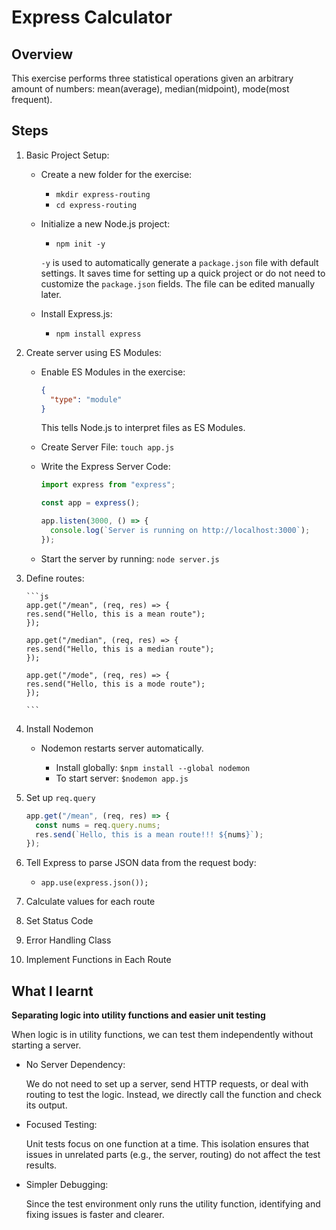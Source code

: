 # Express Calculator

## Overview

This exercise performs three statistical operations given an arbitrary amount of numbers: mean(average), median(midpoint), mode(most frequent).

## Steps

1.  Basic Project Setup:

    - Create a new folder for the exercise:

      - `mkdir express-routing`
      - `cd express-routing`

    - Initialize a new Node.js project:

      - `npm init -y`

      `-y` is used to automatically generate a `package.json` file with default settings. It saves time for setting up a quick project or do not need to customize the `package.json` fields. The file can be edited manually later.

    - Install Express.js:

      - `npm install express`

2.  Create server using ES Modules:

    - Enable ES Modules in the exercise:

      ```json
      {
        "type": "module"
      }
      ```

      This tells Node.js to interpret files as ES Modules.

    - Create Server File: `touch app.js`

    - Write the Express Server Code:

      ```js
      import express from "express";

      const app = express();

      app.listen(3000, () => {
        console.log(`Server is running on http://localhost:3000`);
      });
      ```

    - Start the server by running: `node server.js`

3.  Define routes:

        ```js
        app.get("/mean", (req, res) => {
        res.send("Hello, this is a mean route");
        });

        app.get("/median", (req, res) => {
        res.send("Hello, this is a median route");
        });

        app.get("/mode", (req, res) => {
        res.send("Hello, this is a mode route");
        });

        ```

4.  Install Nodemon

    - Nodemon restarts server automatically.

      - Install globally: `$npm install --global nodemon`
      - To start server: `$nodemon app.js`

5.  Set up `req.query`

    ```js
    app.get("/mean", (req, res) => {
      const nums = req.query.nums;
      res.send(`Hello, this is a mean route!!! ${nums}`);
    });
    ```

6.  Tell Express to parse JSON data from the request body:

    - `app.use(express.json());`

7.  Calculate values for each route
8.  Set Status Code
9.  Error Handling Class
10. Implement Functions in Each Route

## What I learnt

**Separating logic into utility functions and easier unit testing**

When logic is in utility functions, we can test them independently without starting a server.

- No Server Dependency:

  We do not need to set up a server, send HTTP requests, or deal with routing to test the logic. Instead, we directly call the function and check its output.

- Focused Testing:

  Unit tests focus on one function at a time. This isolation ensures that issues in unrelated parts (e.g., the server, routing) do not affect the test results.

- Simpler Debugging:

  Since the test environment only runs the utility function, identifying and fixing issues is faster and clearer.
